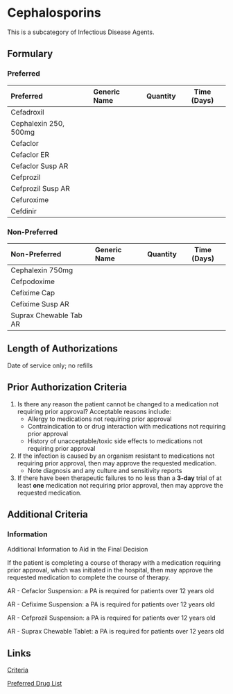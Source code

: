 # Cephalosporins

This is a subcategory of Infectious Disease Agents.

## Formulary

### Preferred

| Preferred             | Generic Name | Quantity | Time (Days) |
| :-------------------- | :----------- | :------: | :---------: |
| Cefadroxil            |              |          |             |
| Cephalexin 250, 500mg |              |          |             |
| Cefaclor              |              |          |             |
| Cefaclor ER           |              |          |             |
| Cefaclor Susp AR      |              |          |             |
| Cefprozil             |              |          |             |
| Cefprozil Susp AR     |              |          |             |
| Cefuroxime            |              |          |             |
| Cefdinir              |              |          |             |

### Non-Preferred

| Non-Preferred          | Generic Name | Quantity | Time (Days) |
| :--------------------- | :----------- | :------: | :---------: |
| Cephalexin 750mg       |              |          |             |
| Cefpodoxime            |              |          |             |
| Cefixime Cap           |              |          |             |
| Cefixime Susp AR       |              |          |             |
| Suprax Chewable Tab AR |              |          |             |

## Length of Authorizations

Date of service only; no refills

## Prior Authorization Criteria

1.  Is there any reason the patient cannot be changed to a medication not requiring prior approval? Acceptable reasons include:
    -   Allergy to medications not requiring prior approval
    -   Contraindication to or drug interaction with medications not requiring prior approval
    -   History of unacceptable/toxic side effects to medications not requiring prior approval
2.  If the infection is caused by an organism resistant to medications not requiring prior approval, then may approve the requested medication.
    -   Note diagnosis and any culture and sensitivity reports
3.  If there have been therapeutic failures to no less than a **3-day** trial of at least **one** medication not requiring prior approval, then may approve the requested medication.

## Additional Criteria

### Information

Additional Information to Aid in the Final Decision

If the patient is completing a course of therapy with a medication requiring prior approval, which was initiated in the hospital, then may approve the requested medication to complete the course of therapy.

AR - Cefaclor Suspension: a PA is required for patients over 12 years old

AR - Cefixime Suspension: a PA is required for patients over 12 years old

AR - Cefprozil Suspension: a PA is required for patients over 12 years old

AR - Suprax Chewable Tablet: a PA is required for patients over 12 years old

## Links

[Criteria](https://pharmacy.medicaid.ohio.gov/sites/default/files/20221001_UPDL_Criteria_APPROVED.pdf#page=73)

[Preferred Drug List](https://pharmacy.medicaid.ohio.gov/sites/default/files/20221001_UPDL_APPROVED_.pdf#page=25)
